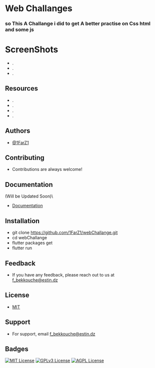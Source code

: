 # Web Challanges 

### so This A Challange i did to get A better practise on Css html and some js

# ScreenShots
- .
- . 
- .

## Resources
- .
- .
- .
- .


 ## Authors

- [@1FarZ1](https://www.github.com/1FarZ1)


## Contributing

- Contributions are always welcome!


## Documentation

(Will be Updated Soon)\
- [Documentation](https://linktodocumentation)


## Installation

- git clone https://github.com/1FarZ1/webChallange.git
- cd webChallange
- flutter packages get
- flutter run
    
## Feedback

- If you have any feedback, please reach out to us at f_bekkouche@estin.dz


## License

- [MIT](https://choosealicense.com/licenses/mit/)


## Support

- For support, email f_bekkouche@estin.dz


## Badges

[![MIT License](https://img.shields.io/badge/License-MIT-green.svg)](https://choosealicense.com/licenses/mit/)
[![GPLv3 License](https://img.shields.io/badge/License-GPL%20v3-yellow.svg)](https://opensource.org/licenses/)
[![AGPL License](https://img.shields.io/badge/license-AGPL-blue.svg)](http://www.gnu.org/licenses/agpl-3.0)


